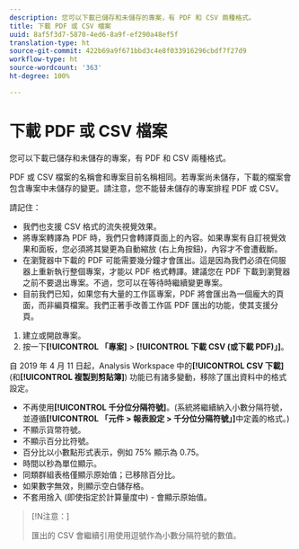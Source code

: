 ```yaml
---
description: 您可以下載已儲存和未儲存的專案，有 PDF 和 CSV 兩種格式。
title: 下載 PDF 或 CSV 檔案
uuid: 8af5f3d7-5870-4ed6-8a9f-ef290a48ef5f
translation-type: ht
source-git-commit: 422b69a9f671bbd3c4e8f033916296cbdf7f27d9
workflow-type: ht
source-wordcount: '363'
ht-degree: 100%

---
```



# 下載 PDF 或 CSV 檔案

您可以下載已儲存和未儲存的專案，有 PDF 和 CSV 兩種格式。

PDF 或 CSV 檔案的名稱會和專案目前名稱相同。若專案尚未儲存，下載的檔案會包含專案中未儲存的變更。請注意，您不能替未儲存的專案排程 PDF 或 CSV。

請記住：

* 我們也支援 CSV 格式的流失視覺效果。
* 將專案轉譯為 PDF 時，我們只會轉譯頁面上的內容。如果專案有自訂視覺效果和面板，您必須將其變更為自動縮放 (右上角按鈕)，內容才不會遭截斷。
* 在瀏覽器中下載的 PDF 可能需要幾分鐘才會匯出。這是因為我們必須在伺服器上重新執行整個專案，才能以 PDF 格式轉譯。建議您在 PDF 下載到瀏覽器之前不要退出專案。不過，您可以在等待時繼續變更專案。
* 目前我們已知，如果您有大量的工作區專案，PDF 將會匯出為一個龐大的頁面，而非編頁檔案。我們正著手改善工作區 PDF 匯出的功能，使其支援分頁。

1. 建立或開啟專案。
1. 按一下&#x200B;**[!UICONTROL 「專案]** > **[!UICONTROL 下載 CSV (或下載 PDF)」]**。

自 2019 年 4 月 11 日起，Analysis Workspace 中的&#x200B;**[!UICONTROL CSV 下載]**(和&#x200B;**[!UICONTROL 複製到剪貼簿]**) 功能已有諸多變動，移除了匯出資料中的格式設定。
* 不再使用&#x200B;**[!UICONTROL 千分位分隔符號]**。(系統將繼續納入小數分隔符號，並遵循&#x200B;**[!UICONTROL 「元件 > 報表設定 > 千分位分隔符號」]**&#x200B;中定義的格式。)
* 不顯示貨幣符號。
* 不顯示百分比符號。
* 百分比以小數點形式表示，例如 75% 顯示為 0.75。
* 時間以秒為單位顯示。
* 同類群組表格僅顯示原始值；已移除百分比。
* 如果數字無效，則顯示空白儲存格。
* 不套用捨入 (即使指定於計算量度中) - 會顯示原始值。

>[!N注意：]
>
> 匯出的 CSV 會繼續引用使用逗號作為小數分隔符號的數值。
